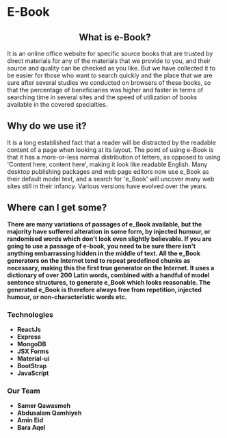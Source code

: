 <h1>E-Book</h1>

<p><h2 style='text-align:center'>What is e-Book?</h2>
It is an online office website for specific source books that are trusted by direct materials for any of the materials that we provide to you, and their source and quality can be checked as you like. But we have collected it to be easier for those who want to search quickly and the place that we are sure after several studies we conducted on browsers of these books, so that the percentage of beneficiaries was higher and faster in terms of searching time in several sites and the speed of utilization of books available in the covered specialties.<br />
<h2>Why do we use it?</h2>
It is a long established fact that a reader will be distracted by the readable content of a page when looking at its layout. The point of using e-Book is that it has a more-or-less normal distribution of letters, as opposed to using 'Content here, content here', making it look like readable English. Many desktop publishing packages and web page editors now use e_Book as their default model text, and a search for 'e_Book' will uncover many web sites still in their infancy. Various versions have evolved over the years.<b />
<h2>Where can I get some?</h2>
There are many variations of passages of e_Book available, but the majority have suffered alteration in some form, by injected humour, or randomised words which don't look even slightly believable. If you are going to use a passage of e-book, you need to be sure there isn't anything embarrassing hidden in the middle of text. All the e_Book generators on the Internet tend to repeat predefined chunks as necessary, making this the first true generator on the Internet. It uses a dictionary of over 200 Latin words, combined with a handful of model sentence structures, to generate e_Book which looks reasonable. The generated e_Book is therefore always free from repetition, injected humour, or non-characteristic words etc.</p>

<h3>Technologies</h3>
<ul>
<li>ReactJs</li>
<li>Express</li>
<li>MongoDB</li>
<li>JSX Forms</li>
<li>Material-ui</li>
<li>BootStrap</li>
<li>JavaScript</li>
</ul>

<h3>Our Team</h3>
<ul>
<li>Samer Qawasmeh</li>
<li>Abdusalam Qamhiyeh</li>
<li>Amin Eid</li>
<li>Bara Aqel</li>
</ul>
